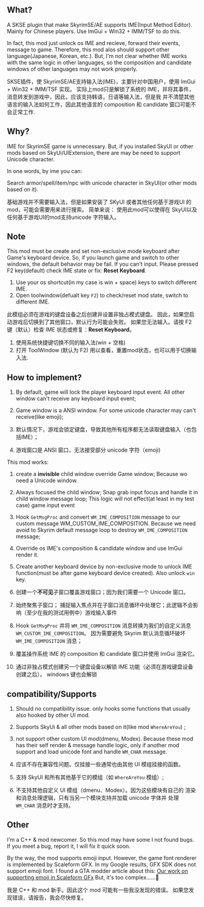 ﻿## What?

A SKSE plugin that make SkyrimSE/AE supports IME(Input Method Editor). 
Mainly for Chinese players. Use ImGui + Win32 + IMM/TSF to do this.

In fact, this mod just unlock os IME and recieve, forward their events, message to game.
Therefore, this mod alos should support other language(Japanese, Korean, etc.). But, I'm 
not clear whether IME works with the same logic in other languages, so the composition and
candidate windows of other languages ​​may not work properly.

SKSE插件，使 SkyrimSE/AE支持输入法(IME)，主要针对中国用户，使用 ImGui + Win32 + IMM/TSF 实现。
实际上mod只是解锁了系统的 IME，并将其事件，消息转发到游戏中，因此，应该支持韩语，日语等输入法，但是我
并不清楚其他语言的输入法如何工作，因此其他语言的 composition 和 candidate 窗口可能不会正常工作.

## Why?

IME for SkyrimSE game is unnecessary. But, if you installed SkyUI or other mods based
on SkyUi/UIExtension, there are may be need to support Unicode character.

In one words, by ime you can:

Search armor/spell/item/npc with unicode character in SkyUI(or other mods based on it).

基础游戏并不需要输入法，但是如果安装了 SKyUI 或者其他任何基于游戏UI 的 mod，可能会需要用来进行搜索。
简单来说：
使用此mod可以使得在 SkyUI以及任何基于游戏UI的mod支持unicode 字符输入。

## Note

This mod must be create and set non-exclusive mode keyboard after Game's keyboard device.
So, if you launch game and switch to other windows, the default behavior may be fail. 
If you can't input. Please pressed F2 key(default) check IME state or fix: **Reset Keyboard**.

1. Use your os shortcut(in my case is win + space) keys to switch different IME.
2. Open toolwindow(defualt key `F2`) to check/reset mod state, switch to different IME.

此模组必须在游戏的键盘设备之后创建并设置非独占模式键盘。 因此，如果您启动游戏后切换到了其他窗口，默认行为可能会失败。
如果您无法输入。请按 F2 键（默认）检查 IME 状态或修复：**Reset Keyboard**。

1. 使用系统快捷键切换不同的输入法(win + 空格)
2. 打开 ToolWindow (默认为 F2) 用以查看，重置mod状态，也可以用于切换输入法.

## How to implement?

1. By default, game will lock the player keyboard input event. All other window can't
receive any keyboard input event;
2. Game window is a ANSI window. For some unicode character may can't receive(like emoji);

1. 默认情况下，游戏会锁定键盘，导致其他所有程序都无法读取键盘输入（也包括IME）；
2. 游戏窗口是 ANSI 窗口，无法接受部分 unicode 字符（emoji)

This mod works:

1. create a **invisible** child window override Game window;
   Because wo need a Unicode window.
2. Always focused the child window;
     Snap grab input focus and handle it in child window message loop; This logic will not effect(at least in my test case) game input event 
3. Hook `GetMsgProc` and convert `WM_IME_COMPOSITION` message to our custom message WM_CUSTOM_IME_COMPOSITION.
Because we need avoid to Skyrim default message loop to destroy `WM_IME_COMPOSITION` message;
4. Override os IME's composition & candidate window and use ImGui render it.
5. Create another keyboard device by non-exclusive mode to unlock IME function(must 
be after game keyboard device created). Also unlock `win` key.

1. 创建一个**不可见**子窗口覆盖游戏窗口；因为我们需要一个 Unicode 窗口。
2. 始终聚焦子窗口； 捕捉输入焦点并在子窗口消息循环中处理它；此逻辑不会影响（至少在我的测试用例中）游戏输入事件
3. Hook `GetMsgProc` 并将 `WM_IME_COMPOSITION` 消息转换为我们的自定义消息 `WM_CUSTOM_IME_COMPOSITION`。
因为需要避免 Skyrim 默认消息循环破坏 `WM_IME_COMPOSITION` 消息；
4. 覆盖操作系统 IME 的 composition 和 candidate 窗口并使用 ImGui 渲染它。
5. 通过非独占模式创建另一个键盘设备以解锁 IME 功能（必须在游戏键盘设备创建之后）。 windows 键也会解锁

## compatibility/Supports

1. Should no compatibility issue. only hooks some functions 
that usually also hooked by other UI mod.
2. Supports SkyUi & all other mods based on it(like mod `WhereAreYou`) ;
3. not support other custom UI mod(dmenu, Modex). Because these mod has their self
render & message handle logic, only if another mod support and load unicode font and 
handle `WM_CHAR` message.

1. 应该不存在兼容性问题。仅挂接一些通常也由其他 UI 模组挂接的函数。
2. 支持 SkyUI 和所有其他基于它的模组（如 `WhereAreYou` 模组）;
3. 不支持其他自定义 UI 模组（dmenu、Modex）。因为这些模块有自己的
渲染和消息处理逻辑，只有当另一个模块支持并加载 unicode 字体并
处理 `WM_CHAR` 消息时才支持。

## Other

I'm a C++ & mod newcomer. So this mod may have some I not found bugs.
If you meet a bug, report it, I will fix it quick soon.

By the way, the mod supports emoji input. However, the game font renderer is 
implemented by Scaleform GFX. In my Google results, 
GFX SDK does not support emoji font. I found a GTA modder article about this: 
[Our work on supporting emoji in Scaleform GFx](https://cookbook.fivem.net/2019/06/09/our-work-on-supporting-emoji-in-scaleform-gfx/)
But, it's too complex......🥲﻿

我是 C++ 和 mod 新手。因此这个 mod 可能有一些我没发现的错误。
如果您发现错误，请报告，我会尽快修复。